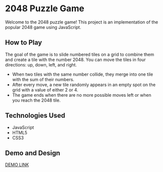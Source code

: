 # 2048 Puzzle Game

Welcome to the 2048 puzzle game! This project is an implementation of the popular 2048 game using JavaScript. 

## How to Play

The goal of the game is to slide numbered tiles on a grid to combine them and create a tile with the number 2048. You can move the tiles in four directions: up, down, left, and right. 

- When two tiles with the same number collide, they merge into one tile with the sum of their numbers.
- After every move, a new tile randomly appears in an empty spot on the grid with a value of either 2 or 4.
- The game ends when there are no more possible moves left or when you reach the 2048 tile.

## Technologies Used

- JavaScript
- HTML5
- CSS3

## Demo and Design

[DEMO LINK](https://ksyvvkaa.github.io/2048-game/)
